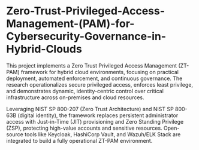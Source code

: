 # Zero-Trust-Privileged-Access-Management-(PAM)-for-Cybersecurity-Governance-in-Hybrid-Clouds
This project implements a Zero Trust Privileged Access Management (ZT-PAM) framework for hybrid cloud environments, focusing on practical deployment, automated enforcement, and continuous governance. The research operationalizes secure privileged access, enforces least privilege, and demonstrates dynamic, identity-centric control over critical infrastructure across on-premises and cloud resources.

Leveraging NIST SP 800-207 (Zero Trust Architecture) and NIST SP 800-63B (digital identity), the framework replaces persistent administrator access with Just-in-Time (JIT) provisioning and Zero Standing Privilege (ZSP), protecting high-value accounts and sensitive resources. Open-source tools like Keycloak, HashiCorp Vault, and Wazuh/ELK Stack are integrated to build a fully operational ZT-PAM environment.
